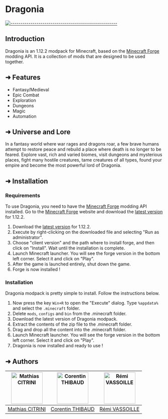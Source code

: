 # Dragonia
[![-----------------------------------------------------](https://raw.githubusercontent.com/andreasbm/readme/master/assets/lines/water.png)](#introduction)

## Introduction
Dragonia is an 1.12.2 modpack for Minecraft, based on the [Minecraft Forge](https://minecraftforge.net/) modding API. It is a collection of mods that are designed to be used together. 

## ➜ Features
- Fantasy/Medieval
- Epic Combat
- Exploration
- Dungeons
- Magic
- Automation

## ➜ Universe and Lore

In a fantasy world where war rages and dragons roar, a few brave humans attempt to restore peace and rebuild a place where death is no longer to be feared. 
Explore vast, rich and varied biomes, visit dungeons and mysterious places, fight many hostile creatures, tame creatures of all types, found your empire and become the most powerful lord of Dragonia.

## ➜ Installation

### Requirements

To use Dragonia, you need to have the [Minecraft Forge](https://minecraftforge.net/) modding API installed. Go to the [Minecraft Forge](https://minecraftforge.net/) website and download the [latest version](https://files.minecraftforge.net/net/minecraftforge/forge/index_1.12.2.html) for 1.12.2.

1. Download the [latest version](https://files.minecraftforge.net/net/minecraftforge/forge/index_1.12.2.html) for 1.12.2.
2. Execute by right-clicking on the downloaded file and selecting "Run as administrator". 
3. Choose "client version" and the path where to install forge, and then click on "Install". Wait until the installation is complete.
4. Launch Minecraft launcher. You will see the forge version in the bottom left corner. Select it and click on "Play".
5. After the game is launched entirely, shut down the game.
6. Forge is now installed !

### Installation
Dragonia modpack is pretty simple to install. Follow the instructions below.

1. Now press the key `Win+R` to open the "Execute" dialog. Type `%appdata%` and select the `.minecraft` folder.
2. Delete `mods`, `configs` and `bin` from the .minecraft folder.
3. Download the latest version of Dragonia modpack.
4. Extract the contents of the zip file to the .minecraft folder.
5. Drag and drop all the content into the .minecraft folder.
6. Launch Minecraft launcher. You will see the forge version in the bottom left corner. Select it and click on "Play".
7. Dragonia is now installed and ready to use !

## ➜ Authors

| [<img alt="Mathias CITRINI" src="https://avatars.githubusercontent.com/u/29785323?v=4" width="100">](https://github.com/DevilMortar) | [<img alt="Corentin THIBAUD" src="https://avatars.githubusercontent.com/u/74668473?v=4" width="100">](https://github.com/corentinthibaud) | [<img alt="Rémi VASSOILLE" src="https://avatars.githubusercontent.com/u/78744690?v=4" width="100">](https://github.com/Remi-Vassoille) |
:------------------------------------------------------------------------------------------------------------------------------------:|:---------------------------------------------------------------------------------------------------------------------------------:|:-----------------------------------------------------------------------------------------------------------------------------------------:|
|[Mathias CITRINI](https://github.com/DevilMortar)                                                 |[Corentin THIBAUD](https://github.com/corentinthibaud)                                            |[Rémi VASSOILLE](https://github.com/Remi-Vassoille)|   







